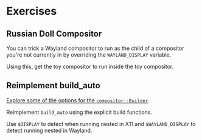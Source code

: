 # Exercises

## Russian Doll Compositor
You can trick a Wayland compositor to run as the child of a compositor you're
not currently in by overriding the `WAYLAND_DISPLAY` variable.

Using this, get the toy compositor to run inside the toy compositor.

## Reimplement build_auto
[Explore some of the options for the
`compositor::Builder`](http://way-cooler.org/docs/wlroots/compositor/struct.Builder.html). 

Reimplement `build_auto` using the explicit build functions.

Use `$DISPLAY` to detect when running nested in X11 and `$WAYLAND_DISPLAY` to
detect running nested in Wayland.
